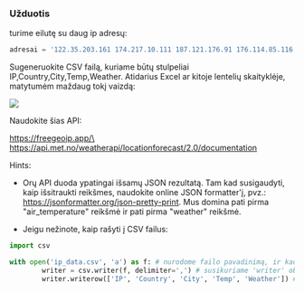 ### Užduotis

turime eilutę su daug ip adresų:

```python
adresai = '122.35.203.161 174.217.10.111 187.121.176.91 176.114.85.116 174.59.204.133 54.209.112.174 109.185.143.49 176.114.253.216 210.171.87.76 24.169.250.142 2602:302:d13a:f530:f4ae:fa70:f110:286 150.29.94.236 103.58.98.120 174.36.99.77 174.119.230.231 174.154.138.251 210.186.27.182 174.66.239.72 1.116.93.232 93.7.15.104 186.107.159.98 109.185.43.38 63.241.146.31 174.59.35.159 213.107.185.54 213.107.185.54 150.162.174.78 178.212.99.206 1.243.213.10 64.18.100.185 174.62.241.161 37.230.204.191 91.120.76.65 34.207.134.209 109.156.141.56 174.137.147.90 24.128.231.111 186.241.37.20 109.62.14.183 150.130.64.133 174.146.173.75 109.112.44.214 210.210.230.92 174.118.64.94 188.233.41.255 156.168.58.204 178.21.3.57 192.227.116.16 210.210.230.92 174.118.64.94 188.233.41.255 156.168.58.204 178.21.3.57 192.227.116.16 109.247.192.231 109.224.21.212 91.176.62.12 91.73.35.54 156.96.61.107 174.248.220.79 1.156.218.42 174.59.14.41 109.100.43.189 210.235.177.198 1.13.235.181 186.203.212.26 68.65.122.170 50.113.36.224 209.161.96.253 102.128.76.219 209.95.42.177 209.95.42.177 174.60.83.83 191.102.104.105 210.171.155.156 74.198.158.40 174.20.35.139 191.173.114.151 187.150.190.131 196.31.46.173 14.124.229.252 1.116.184.108 47.208.153.78 150.29.37.130 161.142.16.180 109.116.212.180 109.173.153.132 94.103.96.132 1.160.170.61 79.151.247.174 174.123.63.12 5.237.167.182 105.112.106.108 109.116.57.99'
```

Sugeneruokite CSV failą, kuriame būtų stulpeliai IP,Country,City,Temp,Weather. Atidarius Excel ar kitoje lentelių skaityklėje, matytumėm maždaug tokį vaizdą:

![](https://github.com/robotautas/kursas/blob/master/konsultacijos/0130/ip_weather.png)

Naudokite šias API:

https://freegeoip.app/\
https://api.met.no/weatherapi/locationforecast/2.0/documentation

Hints:

* Orų API duoda ypatingai išsamų JSON rezultatą. Tam kad susigaudyti, kaip išsitraukti reikšmes, naudokite
online JSON formatter'į, pvz.: https://jsonformatter.org/json-pretty-print. Mus domina pati pirma "air_temperature" reikšmė ir pati pirma "weather" reikšmė.

* Jeigu nežinote, kaip rašyti į CSV failus:

```python
import csv

with open('ip_data.csv', 'a') as f: # nurodome failo pavadinimą, ir kad norėsime rašyti 'append' būdu
        writer = csv.writer(f, delimiter=',') # susikuriame 'writer' objektą, nurodome kur rašysime, ir kad skirtukais bus kablelis
        writer.writerow(['IP', 'Country', 'City', 'Temp', 'Weather']) # objekto 'writerow' metodui perduodame iš esmės bet kokį sąrašą.
```





 

